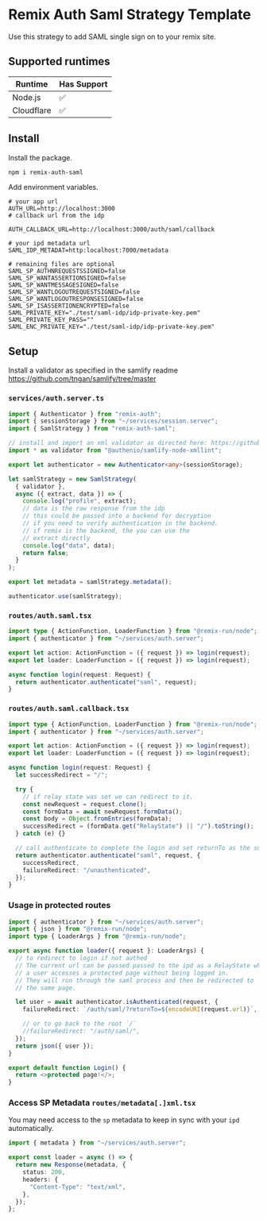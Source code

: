 # Remix Auth Saml Strategy Template

Use this strategy to add SAML single sign on to your remix site.

## Supported runtimes

| Runtime    | Has Support |
| ---------- | ----------- |
| Node.js    | ✅          |
| Cloudflare | ✅          |

## Install

Install the package.

```bash
npm i remix-auth-saml
```

Add environment variables.

```env
# your app url
AUTH_URL=http://localhost:3000
# callback url from the idp

AUTH_CALLBACK_URL=http://localhost:3000/auth/saml/callback

# your ipd metadata url
SAML_IDP_METADAT=http:localhost:7000/metadata

# remaining files are optional
SAML_SP_AUTHNREQUESTSSIGNED=false
SAML_SP_WANTASSERTIONSIGNED=false
SAML_SP_WANTMESSAGESIGNED=false
SAML_SP_WANTLOGOUTREQUESTSIGNED=false
SAML_SP_WANTLOGOUTRESPONSESIGNED=false
SAML_SP_ISASSERTIONENCRYPTED=false
SAML_PRIVATE_KEY="./test/saml-idp/idp-private-key.pem"
SAML_PRIVATE_KEY_PASS=""
SAML_ENC_PRIVATE_KEY="./test/saml-idp/idp-private-key.pem"
```

## Setup

Install a validator as specified in the samlify readme https://github.com/tngan/samlify/tree/master

### `services/auth.server.ts`

```ts
import { Authenticator } from "remix-auth";
import { sessionStorage } from "~/services/session.server";
import { SamlStrategy } from "remix-auth-saml";

// install and import an xml validator as directed here: https://github.com/tngan/samlify/tree/master
import * as validator from "@authenio/samlify-node-xmllint";

export let authenticator = new Authenticator<any>(sessionStorage);

let samlStrategy = new SamlStrategy(
  { validator },
  async ({ extract, data }) => {
    console.log("profile", extract);
    // data is the raw response from the idp
    // this could be passed into a backend for decryption
    // if you need to verify authentication in the backend.
    // if remix is the backend, the you can use the
    // extract directly
    console.log("data", data);
    return false;
  }
);

export let metadata = samlStrategy.metadata();

authenticator.use(samlStrategy);
```

### `routes/auth.saml.tsx`

```ts
import type { ActionFunction, LoaderFunction } from "@remix-run/node";
import { authenticator } from "~/services/auth.server";

export let action: ActionFunction = ({ request }) => login(request);
export let loader: LoaderFunction = ({ request }) => login(request);

async function login(request: Request) {
  return authenticator.authenticate("saml", request);
}
```

### `routes/auth.saml.callback.tsx`

```ts
import type { ActionFunction, LoaderFunction } from "@remix-run/node";
import { authenticator } from "~/services/auth.server";

export let action: ActionFunction = ({ request }) => login(request);
export let loader: LoaderFunction = ({ request }) => login(request);

async function login(request: Request) {
  let successRedirect = "/";

  try {
    // if relay state was set we can redirect to it.
    const newRequest = request.clone();
    const formData = await newRequest.formData();
    const body = Object.fromEntries(formData);
    successRedirect = (formData.get("RelayState") || "/").toString();
  } catch (e) {}

  // call authenticate to complete the login and set returnTo as the successRedirect
  return authenticator.authenticate("saml", request, {
    successRedirect,
    failureRedirect: "/unauthenticated",
  });
}
```

### Usage in protected routes

```ts
import { authenticator } from "~/services/auth.server";
import { json } from "@remix-run/node";
import type { LoaderArgs } from "@remix-run/node";

export async function loader({ request }: LoaderArgs) {
  // to redirect to login if not authed
  // The current url can be passed passed to the ipd as a RelayState when
  // a user accesses a protected page without being logged in.
  // They will run through the saml process and then be redirected to
  // the same page.

  let user = await authenticator.isAuthenticated(request, {
    failureRedirect: `/auth/saml/?returnTo=${encodeURI(request.url)}`,

    // or to go back to the root `/`
    //failureRedirect: "/auth/saml/",
  });
  return json({ user });
}

export default function Login() {
  return <>protected page!</>;
}
```

### Access SP Metadata `routes/metadata[.]xml.tsx`

You may need access to the `sp` metadata to keep in sync with your `ipd` automatically.

```ts
import { metadata } from "~/services/auth.server";

export const loader = async () => {
  return new Response(metadata, {
    status: 200,
    headers: {
      "Content-Type": "text/xml",
    },
  });
};
```
